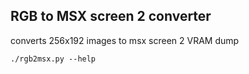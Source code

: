 ## RGB to MSX screen 2 converter ##

converts 256x192 images to msx screen 2 VRAM dump

```
./rgb2msx.py --help
```
